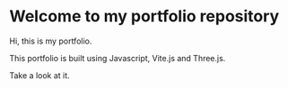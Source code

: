 # Welcome to my portfolio repository
Hi, this is my portfolio.

This portfolio is built using Javascript, Vite.js and Three.js.

Take a look at it.



